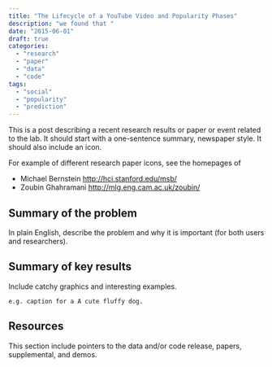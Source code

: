 ```yaml
---
title: "The Lifecycle of a YouTube Video and Popularity Phases"
description: "we found that "
date: "2015-06-01"
draft: true
categories:
  - "research"
  - "paper"
  - "data"
  - "code"
tags:
  - "social"
  - "popularity"
  - "prediction"
---
```


This is a post describing a recent research results or paper or event related to the lab. 
It should start with a one-sentence summary, newspaper style. It should also include an icon. 

<!--more-->

For example of different research paper icons, see the homepages of

* Michael Bernstein http://hci.stanford.edu/msb/
* Zoubin Ghahramani http://mlg.eng.cam.ac.uk/zoubin/


Summary of the problem
-------------------------

In plain English, describe the problem and why it is important (for both users and researchers).


Summary of key results 
--------------------

Include catchy graphics and interesting examples. 

```
e.g. caption for a A cute fluffy dog.
```


Resources
--------------------

This section include pointers to the data and/or code release, papers, supplemental, and demos. 